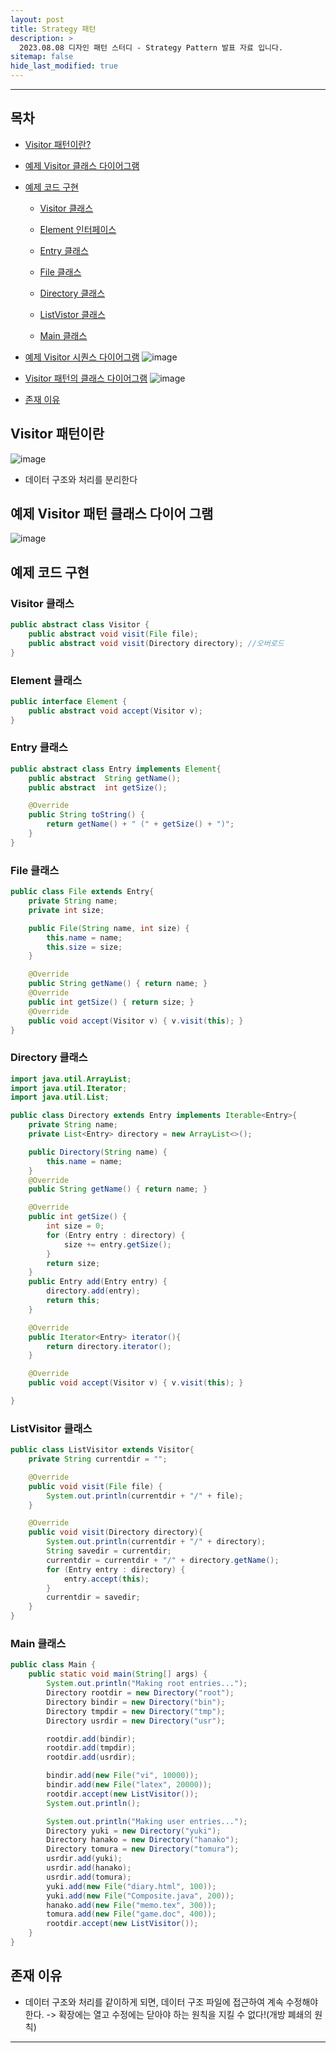```yaml
---
layout: post
title: Strategy 패턴
description: >
  2023.08.08 디자인 패턴 스터디 - Strategy Pattern 발표 자료 입니다.
sitemap: false
hide_last_modified: true
---
```


---

## 목차

- [Visitor 패턴이란?](#Visitor-패턴이란?)
- [예제 Visitor 클래스 다이어그램](#예제-Visitor-클래스-다이어그램)


- [예제 코드 구현](#예제-코드-구현)
    - [Visitor 클래스](#Visitor-클래스)

    - [Element 인터페이스](#Element-인터페이스)

    - [Entry 클래스](#Entry-클래스)

    - [File 클래스](#File-클래스)

    - [Directory 클래스](#Directory-클래스)

    - [ListVistor 클래스](#ListVistor-클래스)

    - [Main 클래스](#main-클래스)

- [예제 Visitor 시퀀스 다이어그램](#예제-Visitor-시퀀스-다이어그램)
![image](https://github.com/inh2613/inh2613.github.io/assets/62206617/adcd0b1a-aaf5-4fad-86bb-7ce9f804340d)

- [Visitor 패턴의 클래스 다이어그램](#Visitor-패턴의-클래스-다이어그램)
![image](https://github.com/inh2613/inh2613.github.io/assets/62206617/fa259798-232e-4403-b34a-3a9aa6bc27ac)

- [존재 이유](#존재-이유)


## Visitor 패턴이란

![image](https://github.com/inh2613/inh2613.github.io/assets/62206617/ad10adbd-cb5b-4ef2-9edf-6ed5d0196c80)
- 데이터 구조와 처리를 분리한다
## 예제 Visitor 패턴 클래스 다이어 그램
![image](https://github.com/inh2613/inh2613.github.io/assets/62206617/28d153c5-7c86-4a26-b78a-e0c453a97794)


## 예제 코드 구현

### Visitor 클래스
```java
public abstract class Visitor {
	public abstract void visit(File file);
	public abstract void visit(Directory directory); //오버로드
}

```
### Element 클래스
```java
public interface Element {
	public abstract void accept(Visitor v);
}

```
### Entry 클래스
```java
public abstract class Entry implements Element{
	public abstract  String getName();
	public abstract  int getSize();

	@Override
	public String toString() {
		return getName() + " (" + getSize() + ")";
	}
}

```
### File 클래스
```java
public class File extends Entry{
	private String name;
	private int size;

	public File(String name, int size) {
		this.name = name;
		this.size = size;
	}

	@Override
	public String getName() { return name; }
	@Override
	public int getSize() { return size; }
	@Override
	public void accept(Visitor v) { v.visit(this); }
}

```
### Directory 클래스
```java
import java.util.ArrayList;
import java.util.Iterator;
import java.util.List;

public class Directory extends Entry implements Iterable<Entry>{
	private String name;
	private List<Entry> directory = new ArrayList<>();

	public Directory(String name) {
		this.name = name;
	}
	@Override
	public String getName() { return name; }

	@Override
	public int getSize() {
		int size = 0;
		for (Entry entry : directory) {
			size += entry.getSize();
		}
		return size;
	}
	public Entry add(Entry entry) {
		directory.add(entry);
		return this;
	}

	@Override
	public Iterator<Entry> iterator(){
		return directory.iterator();
	}

	@Override
	public void accept(Visitor v) { v.visit(this); }

}

```
### ListVisitor 클래스
```java
public class ListVisitor extends Visitor{
	private String currentdir = "";

	@Override
	public void visit(File file) {
		System.out.println(currentdir + "/" + file);
	}

	@Override
	public void visit(Directory directory){
		System.out.println(currentdir + "/" + directory);
		String savedir = currentdir;
		currentdir = currentdir + "/" + directory.getName();
		for (Entry entry : directory) {
			entry.accept(this);
		}
		currentdir = savedir;
	}
}

```
### Main 클래스
```java
public class Main {
	public static void main(String[] args) {
		System.out.println("Making root entries...");
		Directory rootdir = new Directory("root");
		Directory bindir = new Directory("bin");
		Directory tmpdir = new Directory("tmp");
		Directory usrdir = new Directory("usr");

		rootdir.add(bindir);
		rootdir.add(tmpdir);
		rootdir.add(usrdir);

		bindir.add(new File("vi", 10000));
		bindir.add(new File("latex", 20000));
		rootdir.accept(new ListVisitor());
		System.out.println();

		System.out.println("Making user entries...");
		Directory yuki = new Directory("yuki");
		Directory hanako = new Directory("hanako");
		Directory tomura = new Directory("tomura");
		usrdir.add(yuki);
		usrdir.add(hanako);
		usrdir.add(tomura);
		yuki.add(new File("diary.html", 100));
		yuki.add(new File("Composite.java", 200));
		hanako.add(new File("memo.tex", 300));
		tomura.add(new File("game.doc", 400));
		rootdir.accept(new ListVisitor());
	}
}
```
## 존재 이유
- 데이터 구조와 처리를 같이하게 되면, 데이터 구조 파일에 접근하여 계속 수정해야 한다. -> 확장에는 열고 수정에는 닫아야 하는 원칙을 지킬 수 없다!(개방 폐쇄의 원칙)
---